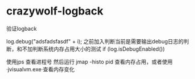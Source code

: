 # crazywolf-logback
验证logback

log.debug("adsfadsfasdf" + i);
之前加入判断当前是需要输出debug日志的判断，和不加判断系统内存占用大小的测试
if (log.isDebugEnabled()) 

使用jps 查看进程号
然后运行  jmap -histo pid  查看内存占用，或者使用·jvisualvm.exe·查看内存变化
